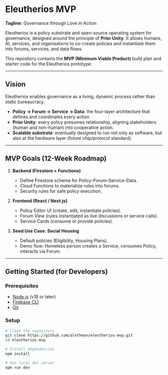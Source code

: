 # Eleutherios MVP

**Tagline:** Governance through Love in Action  

Eleutherios is a policy substrate and open-source operating system for governance, designed around the principle of **Prior Unity**. It allows humans, AI, services, and organisations to co-create policies and instantiate them into forums, services, and data flows.  

This repository contains the **MVP (Minimum Viable Product)** build plan and starter code for the Eleutherios prototype.

---

## Vision

Eleutherios enables governance as a living, dynamic process rather than static bureaucracy.  
- **Policy → Forum → Service → Data**: the four-layer architecture that defines and coordinates every action.  
- **Prior Unity**: every policy presumes relationship, aligning stakeholders (human and non-human) into cooperative action.  
- **Scalable substrate**: eventually designed to run not only as software, but also at the hardware layer (future chip/protocol standard).  

---

## MVP Goals (12-Week Roadmap)

1. **Backend (Firestore + Functions)**  
   - Define Firestore schema for Policy–Forum–Service–Data.  
   - Cloud Functions to materialize rules into forums.  
   - Security rules for safe policy execution.

2. **Frontend (React / Next.js)**  
   - Policy Editor UI (create, edit, instantiate policies).  
   - Forum View (rules instantiated as live discussions or service calls).  
   - Service Cards (consume or provide policies).

3. **Seed Use Case: Social Housing**  
   - Default policies (Eligibility, Housing Plans).  
   - Demo flow: Homeless person creates a Service, consumes Policy, interacts via Forum.  

---

## Getting Started (for Developers)

### Prerequisites
- [Node.js](https://nodejs.org/) (v18 or later)  
- [Firebase CLI](https://firebase.google.com/docs/cli)  
- [Git](https://git-scm.com/)  

### Setup
```bash
# Clone the repository
git clone https://github.com/aletheon/eleutherios-mvp.git
cd eleutherios-mvp

# Install dependencies
npm install

# Run local dev server
npm run dev
